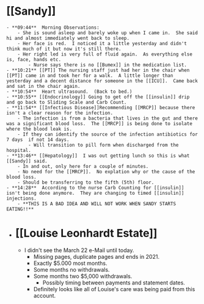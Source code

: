 # [[Sandy]]
	- **09:44**  Morning Observations:
		- She is sound asleep and barely woke up when I came in.  She said hi and almost immediately went back to sleep.
		- Her face is red.  I noticed it a little yesterday and didn't think much of it but now it's still there.
		- Her right led is very full of fluid again.  As everything else is, face, hands etc.
			- Nurse says there is no [[Bumex]] in the medication list.
	- **10:21** [[PT]] The nursing staff just had her in the chair when [[PT]] came in and took her for a walk.  A little longer than yesterday and a decent distance for someone in the [[ICU]].  Came back and sat in the chair again.
	- **10:54**  Heart ultrasound.  (Back to bed.)
	- **10:55** [[Endocrinology]] Going to get off the [[insulin]] drip and go back to Sliding Scale and Carb Count.
	- **11:54** [[Infectious Disease]]Recommending [[MRCP]] because there isn't a clear reason for the infection.
		- The infection is from a bacteria that lives in the gut and there was a significant blood loss.  The [[MRCP]] is being done to isolate where the blood leak is.
		- If they can identify the source of the infection antibiotics for 7 days  if not 14 days.
			- Will transition to pill form when discharged from the hospital.
	- **13:46** [[Hepatology]]  I was out getting lunch so this is what [[Sandy]] said.
		- In and out, only here for a couple of minutes.
		- No need for the [[MRCP]].  No explation why or the cause of the blood loss.
		- Should be transferring to the fifth (5th) floor.
	- **14:28**  According to the nurse Carb Counting for [[insulin]] isn't being done anymore.  They are changing to timed [[insulin]] injections.
		- **THIS IS A BAD IDEA AND WILL NOT WORK WHEN SANDY STARTS EATING!!**
- # [[Louise Leonhardt Estate]]
	- I didn't see the March 22 e-Mail until today.
		- Missing pages, duplicate pages and ends in 2021.
		- Exactly $5.000 most months.
		- Some months no withdrawals.
		- Some months two $5,000 withdrawals.
			- Possibly timing between payments and statement dates.
		- Definitely looks like all of Louise's care was being paid from this account.